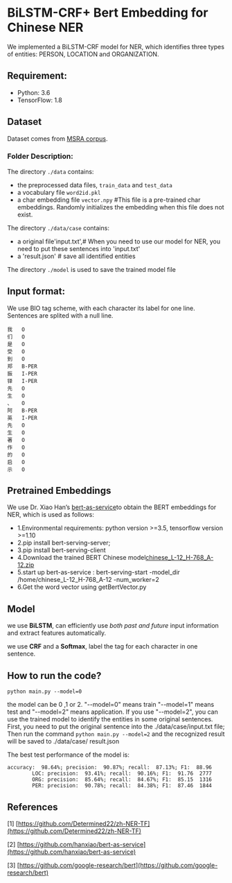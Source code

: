 # BiLSTM-CRF+ Bert Embedding for Chinese NER

We implemented a BiLSTM-CRF model for NER, which identifies three types of entities: PERSON, LOCATION and ORGANIZATION.

## Requirement:

- Python: 3.6 
- TensorFlow: 1.8

## Dataset
Dataset comes from [MSRA corpus](http://sighan.cs.uchicago.edu/bakeoff2006/).

### Folder Description:

The directory `./data` contains:

- the preprocessed data files, `train_data` and `test_data` 
- a vocabulary file `word2id.pkl` 
- a char embedding file `vector.npy`   #This file is a pre-trained char embeddings. Randomly initializes the embedding when this file does not exist.


The directory `./data/case` contains:
- a original file'input.txt',# When you need to use our model for NER, you need to put these sentences into 'input.txt'
- a 'result.json' # save all identified entities

The directory `./model` is used to save the trained model file

## Input format:

 We use BIO tag scheme, with each character its label for one line. Sentences are splited with a null line.
```
我	O
们	O
是	O
受	O
到	O
郑	B-PER
振	I-PER
铎	I-PER
先	O
生	O
、	O
阿	B-PER
英	I-PER
先	O
生	O
著	O
作	O
的	O
启	O
示	O
```
## Pretrained Embeddings

We use Dr. Xiao Han’s [bert-as-service](https://github.com/hanxiao/bert-as-service)to obtain the BERT embeddings for NER, which is used as follows:
- 1.Environmental requirements: python version >=3.5, tensorflow version >=1.10
- 2.pip install  bert-serving-server; 
- 3.pip install bert-serving-client
- 4.Download the trained BERT Chinese model[chinese_L-12_H-768_A-12.zip](https://storage.googleapis.com/bert_models/2018_11_03/chinese_L-12_H-768_A-12.zip)
- 5.start up bert-as-service : bert-serving-start -model_dir /home/chinese_L-12_H-768_A-12 -num_worker=2
- 6.Get the word vector using getBertVector.py

## Model

we use __BiLSTM__, can efficiently use *both past and future* input information and extract features automatically.

we use __CRF__ and a __Softmax__,  label the tag for each character in one sentence. 

## How to run the code?

`python main.py --model=0`

the model can be 0 ,1 or 2.
"--model=0" means train "--model=1" means test and "--model=2" means application.
If you use "--model=2", you can use the trained model to identify the entities in some original sentences.
First, you need to put the original sentence into the ./data/case/input.txt file;
Then run the command `python main.py --model=2` and the recognized result will be saved to ./data/case/ result.json


The best test performance of the model is:
```
accuracy:  98.64%; precision:  90.87%; recall:  87.13%; F1:  88.96
        LOC: precision:  93.41%; recall:  90.16%; F1:  91.76  2777
        ORG: precision:  85.64%; recall:  84.67%; F1:  85.15  1316
        PER: precision:  90.78%; recall:  84.38%; F1:  87.46  1844
```



## References

\[1\] [https://github.com/Determined22/zh-NER-TF](https://github.com/Determined22/zh-NER-TF)

\[2\] [https://github.com/hanxiao/bert-as-service](https://github.com/hanxiao/bert-as-service)

\[3\] [https://github.com/google-research/bert](https://github.com/google-research/bert)
